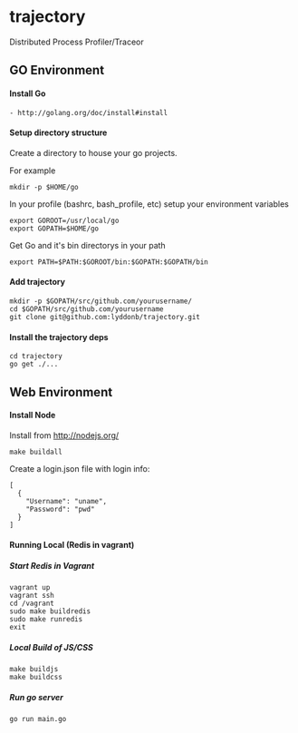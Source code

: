 trajectory
==========

Distributed Process Profiler/Traceor


GO Environment
--------------

#### Install Go

    - http://golang.org/doc/install#install


#### Setup directory structure

Create a directory to house your go projects.

For example

```
mkdir -p $HOME/go
```

In your profile (bashrc, bash_profile, etc) setup your environment variables

```
export GOROOT=/usr/local/go
export GOPATH=$HOME/go
```

Get Go and it's bin directorys in your path

```
export PATH=$PATH:$GOROOT/bin:$GOPATH:$GOPATH/bin
```


#### Add trajectory

```
mkdir -p $GOPATH/src/github.com/yourusername/
cd $GOPATH/src/github.com/yourusername
git clone git@github.com:lyddonb/trajectory.git
```


#### Install the trajectory deps

```
cd trajectory
go get ./...
```



Web Environment
---------------

#### Install Node

Install from http://nodejs.org/

```
make buildall
```


Create a login.json file with login info:

```
[
  {
    "Username": "uname",
    "Password": "pwd"
  }
]
```



#### Running Local (Redis in vagrant)


##### Start Redis in Vagrant

```
vagrant up
vagrant ssh
cd /vagrant
sudo make buildredis
sudo make runredis
exit
```

##### Local Build of JS/CSS

```
make buildjs
make buildcss
```

##### Run go server

```
go run main.go
```
